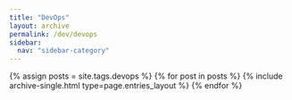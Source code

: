 ```yaml
---
title: "DevOps"
layout: archive
permalink: /dev/devops
sidebar:
  nav: "sidebar-category"
---
```


{% assign posts = site.tags.devops %}
{% for post in posts %}
{% include archive-single.html type=page.entries_layout %} {% endfor %}
